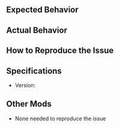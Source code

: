 ## Expected Behavior


## Actual Behavior


## How to Reproduce the Issue


## Specifications
  - Version:
  
## Other Mods
  - None needed to reproduce the issue
